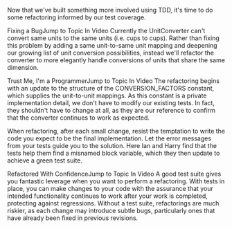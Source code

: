 Now that we've built something more involved using TDD, it's time to do some refactoring informed by our test coverage.

Fixing a BugJump to Topic In Video
Currently the UnitConverter can't convert same units to the same units (i.e. cups to cups). Rather than fixing this problem by adding a same unit-to-same unit mapping and deepening our growing list of unit conversion possibilities, instead we'll refactor the converter to more elegantly handle conversions of units that share the same dimension.

Trust Me, I'm a ProgrammerJump to Topic In Video
The refactoring begins with an update to the structure of the CONVERSION_FACTORS constant, which supplies the unit-to-unit mappings. As this constant is a private implementation detail, we don't have to modify our existing tests. In fact, they shouldn't have to change at all, as they are our reference to confirm that the converter continues to work as expected.

When refactoring, after each small change, resist the temptation to write the code you expect to be the final implementation. Let the error messages from your tests guide you to the solution. Here Ian and Harry find that the tests help them find a misnamed block variable, which they then update to achieve a green test suite.

Refactored With ConfidenceJump to Topic In Video
A good test suite gives you fantastic leverage when you want to perform a refactoring. With tests in place, you can make changes to your code with the assurance that your intended functionality continues to work after your work is completed, protecting against regressions. Without a test suite, refactorings are much riskier, as each change may introduce subtle bugs, particularly ones that have already been fixed in previous revisions.
